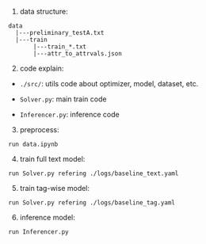 1. data structure:

```
data
  |---preliminary_testA.txt
  |---train
       |---train_*.txt
       |---attr_to_attrvals.json
```

2. code explain:


- `./src/`: utils code about optimizer, model, dataset, etc.

- `Solver.py`: main train code

- `Inferencer.py`: inference code

3. preprocess:

```
run data.ipynb
```

4. train full text model:

```
run Solver.py refering ./logs/baseline_text.yaml
```

5. train tag-wise model:

```
run Solver.py refering ./logs/baseline_tag.yaml
```

6. inference model:

```
run Inferencer.py
```